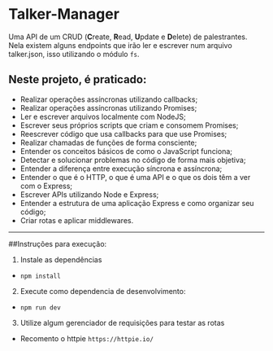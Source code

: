 # Talker-Manager

Uma API de um CRUD (**C**reate, **R**ead, **U**pdate e **D**elete) de palestrantes. Nela existem alguns endpoints que irão ler e escrever num arquivo talker.json, isso utilizando o módulo `fs`.

## Neste projeto, é praticado:

- Realizar operações assíncronas utilizando callbacks;
- Realizar operações assíncronas utilizando Promises;
- Ler e escrever arquivos localmente com NodeJS;
- Escrever seus próprios scripts que criam e consomem Promises;
- Reescrever código que usa callbacks para que use Promises;
- Realizar chamadas de funções de forma consciente;
- Entender os conceitos básicos de como o JavaScript funciona;
- Detectar e solucionar problemas no código de forma mais objetiva;
- Entender a diferença entre execução síncrona e assíncrona;
- Entender o que é o HTTP, o que é uma API e o que os dois têm a ver com o Express;
- Escrever APIs utilizando Node e Express;
- Entender a estrutura de uma aplicação Express e como organizar seu código;
- Criar rotas e aplicar middlewares.
---

##Instruções para execução:

1. Instale as dependências

- `npm install`

2. Execute como dependencia de desenvolvimento:

- `npm run dev`

3. Utilize algum gerenciador de requisições para testar as rotas

- Recomento o httpie `https://httpie.io/`

